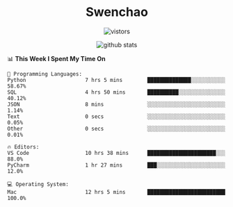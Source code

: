 <h1 align="center">Swenchao</h3>

<p align="center">
  <img src="https://visitor-badge.glitch.me/badge?page_id=Swenchao" alt="vistors" />
</p>

<p align="center">
  <img src="https://github-readme-stats.vercel.app/api?username=Swenchao&count_private=true&show_icons=true&theme=vue-dark&hide_title=true" alt="github stats" />
</p>

<!--START_SECTION:waka-->
📊 **This Week I Spent My Time On** 

```text
💬 Programming Languages: 
Python                   7 hrs 5 mins        ██████████████░░░░░░░░░░░   58.67% 
SQL                      4 hrs 50 mins       ██████████░░░░░░░░░░░░░░░   40.12% 
JSON                     8 mins              ░░░░░░░░░░░░░░░░░░░░░░░░░   1.14% 
Text                     0 secs              ░░░░░░░░░░░░░░░░░░░░░░░░░   0.05% 
Other                    0 secs              ░░░░░░░░░░░░░░░░░░░░░░░░░   0.01%

🔥 Editors: 
VS Code                  10 hrs 38 mins      ██████████████████████░░░   88.0% 
PyCharm                  1 hr 27 mins        ███░░░░░░░░░░░░░░░░░░░░░░   12.0%

💻 Operating System: 
Mac                      12 hrs 5 mins       █████████████████████████   100.0%

```


<!--END_SECTION:waka-->

